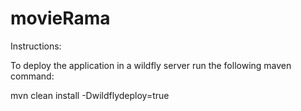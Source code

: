 # movieRama

Instructions:

To deploy the application in a wildfly server run the following maven command:

mvn clean install -Dwildflydeploy=true

